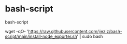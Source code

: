 # bash-script
bash-script


wget -qO- 'https://raw.githubusercontent.com/jieziz/bash-script/main/install-node_exporter.sh' | sudo bash
